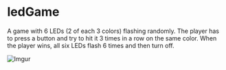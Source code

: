 # ledGame
A game with 6 LEDs (2 of each 3 colors) flashing randomly. The player has to press a button and try to hit it 3 times in a row on the same color. When the player wins, all six LEDs flash 6 times and then turn off. 

![Imgur](https://i.imgur.com/eTAEWlp.jpg)
